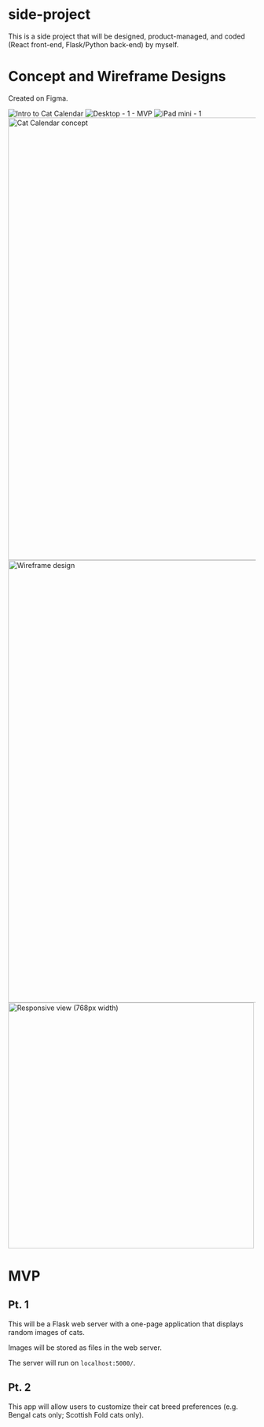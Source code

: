 # side-project
This is a side project that will be designed, product-managed, and coded (React front-end, Flask/Python back-end) by myself.

# Concept and Wireframe Designs
Created on Figma.

![Intro to Cat Calendar](https://user-images.githubusercontent.com/34948365/120084735-9225c980-c087-11eb-8540-a26eb7de0a12.png)
![Desktop - 1 - MVP](https://user-images.githubusercontent.com/34948365/120084737-9225c980-c087-11eb-8546-8195e4eeb53c.png)
![iPad mini - 1](https://user-images.githubusercontent.com/34948365/120084736-9225c980-c087-11eb-87de-18e06bc5e8db.png)
<img width="900" alt="Cat Calendar concept" src="https://user-images.githubusercontent.com/34948365/120042637-558e9b00-bfbf-11eb-96d0-e5e891f02fe8.png">
<img width="900" alt="Wireframe design" src="https://user-images.githubusercontent.com/34948365/120043542-ffbaf280-bfc0-11eb-8ea4-651f58cf7b59.png">
<img width="500" alt="Responsive view (768px width)" src="https://user-images.githubusercontent.com/34948365/120045561-2e3acc80-bfc5-11eb-9886-eee595cbf86b.png">





# MVP
## Pt. 1
This will be a Flask web server with a one-page application that displays random images of cats. 

Images will be stored as files in the web server.

The server will run on `localhost:5000/`.

## Pt. 2
This app will allow users to customize their cat breed preferences (e.g. Bengal cats only; Scottish Fold cats only).
